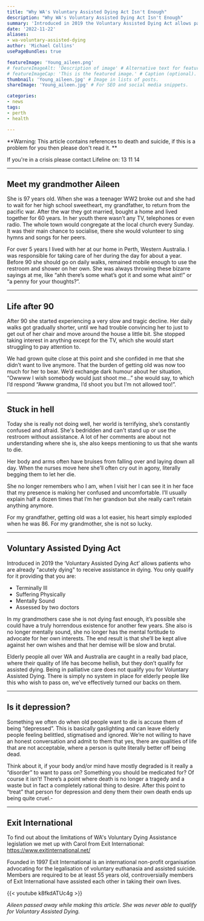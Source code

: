 ```yaml
---
title: "Why WA's Voluntary Assisted Dying Act Isn't Enough"
description: "Why WA's Voluntary Assisted Dying Act Isn't Enough"
summary: 'Introduced in 2019 the Voluntary Assisted Dying Act allows patients who are already "acutely dying" to receive assistance in dying. You only qualify for it providing that you are...'
date: '2022-11-22'
aliases:
- wa-voluntary-assisted-dying
author: 'Michael Collins'
usePageBundles: true

featureImage: 'Young_aileen.png'
# featureImageAlt: 'Description of image' # Alternative text for featured image.
# featureImageCap: 'This is the featured image.' # Caption (optional).
thumbnail: 'Young_aileen.jpg' # Image in lists of posts.
shareImage: 'Young_aileen.jpg' # For SEO and social media snippets.

categories:
- news
tags:
- perth
- health

---
```


**Warning: This article contains references to death and suicide, if this is a problem for you then please don't read it. **

If you're in a crisis please contact Lifeline on: 13 11 14

---

## Meet my grandmother Aileen

She is 97 years old. When she was a teenager WW2 broke out and she had to wait for her high school sweetheart, my grandfather, to return from the pacific war. After the war they got married, bought a home and lived together for 60 years. In her youth there wasn’t any TV, telephones or even radio. The whole town would congregate at the local church every Sunday. It was their main chance to socialise, there she would volunteer to sing hymns and songs for her peers.

For over 5 years I lived with her at our home in Perth, Western Australia. I was responsible for taking care of her during the day for about a year. Before 90 she should go on daily walks, remained mobile enough to use the restroom and shower on her own. She was always throwing these bizarre sayings at me, like “ahh there’s some what’s got it and some what aint!” or “a penny for your thoughts?”.

---

## Life after 90

After 90 she started experiencing a very slow and tragic decline. Her daily walks got gradually shorter, until we had trouble convincing her to just to get out of her chair and move around the house a little bit. She stopped taking interest in anything except for the TV, which she would start struggling to pay attention to.

We had grown quite close at this point and she confided in me that she didn’t want to live anymore. That the burden of getting old was now too much for her to bear. We’d exchange dark humour about her situation, “Owwww I wish somebody would just shoot me…” she would say, to which I’d respond “Awww grandma, I’d shoot you but I’m not allowed too!”.

---

## Stuck in hell

Today she is really not doing well, her world is terrifying, she’s constantly confused and afraid. She's bedridden and can't stand up or use the restroom without assistance. A lot of her comments are about not understanding where she is, she also keeps mentioning to us that she wants to die.

Her body and arms often have bruises from falling over and laying down all day. When the nurses move here she’ll often cry out in agony, literally begging them to let her die.

She no longer remembers who I am, when I visit her I can see it in her face that my presence is making her confused and uncomfortable. I’ll usually explain half a dozen times that I’m her grandson but she really can’t retain anything anymore.

For my grandfather, getting old was a lot easier, his heart simply exploded when he was 86. For my grandmother, she is not so lucky.

---

## Voluntary Assisted Dying Act

Introduced in 2019 the ‘Voluntary Assisted Dying Act’ allows patients who are already "acutely dying" to receive assistance in dying. You only qualify for it providing that you are:

- Terminally Ill
- Suffering Physically
- Mentally Sound
- Assessed by two doctors

In my grandmothers case she is not dying fast enough, it’s possible she could have a truly horrendous existence for another few years. She also is no longer mentally sound, she no longer has the mental fortitude to advocate for her own interests. The end result is that she’ll be kept alive against her own wishes and that her demise will be slow and brutal.

Elderly people all over WA and Australia are caught in a really bad place, where their quality of life has become hellish, but they don’t qualify for assisted dying. Being in palliative care does not qualify you for Voluntary Assisted Dying. There is simply no system in place for elderly people like this who wish to pass on, we’ve effectively turned our backs on them.

---

## Is it depression?

Something we often do when old people want to die is accuse them of being “depressed”. This is basically gaslighting and can leave elderly people feeling belittled, stigmatised and ignored. We’re not willing to have an honest conversation and admit to them that yes, there are qualities of life that are not acceptable, where a person is quite literally better off being dead.

Think about it, if your body and/or mind have mostly degraded is it really a “disorder” to want to pass on? Something you should be medicated for? Of course it isn’t! There’s a point where death is no longer a tragedy and a waste but in fact a completely rational thing to desire. After this point to “treat” that person for depression and deny them their own death ends up being quite cruel.-

---

## Exit International

To find out about the limitations of WA's Voluntary Dying Assistance legislation we met up with Carol from Exit International: https://www.exitinternational.net/

Founded in 1997 Exit International is an international non-profit organisation advocating for the legalisation of voluntary euthanasia and assisted suicide. Members are required to be at least 55 years old, controversially members of Exit International have assisted each other in taking their own lives.

{{< youtube k8fkdATUc4g >}}

<i>Aileen passed away while making this article. She was never able to qualify for Voluntary Assisted Dying.</i>
